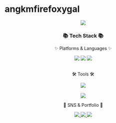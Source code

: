 # angkmfirefoxygal

<div align=center>
	<img src="https://capsule-render.vercel.app/api?type=waving&color=auto&height=200&section=header&text=MoonWon%20Github!&fontSize=90" />	
</div>

<div align=center>
	<h3>📚 Tech Stack 📚</h3>
	<p>✨ Platforms & Languages ✨</p>
</div>

<div align="center">
  <img src="https://img.shields.io/badge/python-3776AB?style=for-the-badge&logo=python&logoColor=white">
  <img src="https://img.shields.io/badge/Java-007396?style=for-the-badge&logo=OpenJDK&logoColor=white"/>
  <img src="https://img.shields.io/badge/C++-00599C?style=for-the-badge&logo=cplusplus&logoColor=white"/>
</div>
<br>

<div align=center>
	<p>🛠 Tools 🛠</p>
</div>

<div align=center>
  <img src="https://github-readme-stats.vercel.app/api/top-langs/?username=angkmfirefoxygal&layout=compact"><br><br>
  <img src="https://github-readme-stats.vercel.app/api?username=angkmfirefoxygal&show_icons=true">
</div>


<div align=center>
	<p>🎨 SNS & Portfolio 🎨</p>
</div>
<div align=center>
	<a href="https://velog.io/@angkmfirefoxygal/posts">
		<img src="https://img.shields.io/badge/Blog-FF9800?style=flat&logo=Blogger&logoColor=white" />
	</a>
	<a href="mailto:angkmfirefoxygal@sookmyung.ac.kr">
		<img src="https://img.shields.io/badge/Mail-30B980?style=flat&logo=Gmail&logoColor=white" />
	</a>
	<a href="https://www.notion.so/Portfolio-of-Kim-Moon-Won-ae264b38f8644eeea5c5f9fe8c65dbb6">
		<img src="https://img.shields.io/badge/Notion-000000?style=flat&logo=Notion&logoColor=white" />
	</a>
	<br>
</div>
